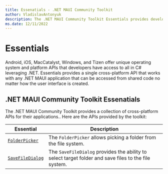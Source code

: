 ```yaml
---
title: Essenatials - .NET MAUI Community Toolkit
author: VladislavAntonyuk
description: The .NET MAUI Community Toolkit Essentials provides developers with cross-platform APIs for their applications.
ms.date: 12/11/2022
---
```


# Essentials

Android, iOS, MacCatalyst, Windows, and Tizen offer unique operating system and platform APIs that developers have access to all in C# leveraging .NET. Essentials provides a single cross-platform API that works with any .NET MAUI application that can be accessed from shared code no matter how the user interface is created.

## .NET MAUI Community Toolkit Essenatials

The .NET MAUI Community Toolkit provides a collection of cross-platform APIs for their applications.. Here are the APIs provided by the toolkit:

| Essential | Description |
| --------- | ----------- |
| [`FolderPicker`](../essentials/folder-picker.md) | The `FolderPicker` allows picking a folder from the file system. |
| [`SaveFileDialog`](../essentials/save-file-dialog.md) | The `SaveFileDialog` provides the ability to select target folder and save files to the file system. |
